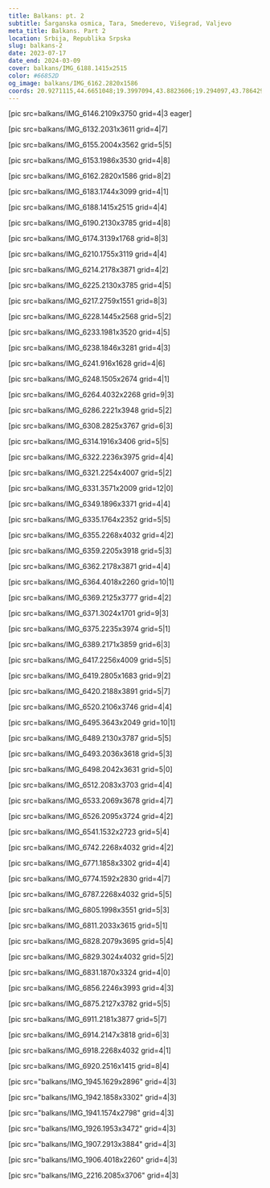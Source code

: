 ```yaml
---
title: Balkans: pt. 2
subtitle: Šarganska osmica, Tara, Smederevo, Višegrad, Valjevo
meta_title: Balkans. Part 2
location: Srbija, Republika Srpska
slug: balkans-2
date: 2023-07-17
date_end: 2024-03-09
cover: balkans/IMG_6188.1415x2515
color: #66852D
og_image: balkans/IMG_6162.2820x1586
coords: 20.9271115,44.6651048;19.3997094,43.8823606;19.294097,43.7864291
---
```


[pic src=balkans/IMG_6146.2109x3750 grid=4|3 eager]

[pic src=balkans/IMG_6132.2031x3611 grid=4|7]

[pic src=balkans/IMG_6155.2004x3562 grid=5|5]

[pic src=balkans/IMG_6153.1986x3530 grid=4|8]

[pic src=balkans/IMG_6162.2820x1586 grid=8|2]

[pic src=balkans/IMG_6183.1744x3099 grid=4|1]

[pic src=balkans/IMG_6188.1415x2515 grid=4|4]

[pic src=balkans/IMG_6190.2130x3785 grid=4|8]

[pic src=balkans/IMG_6174.3139x1768 grid=8|3]

[pic src=balkans/IMG_6210.1755x3119 grid=4|4]

[pic src=balkans/IMG_6214.2178x3871 grid=4|2]

[pic src=balkans/IMG_6225.2130x3785 grid=4|5]

[pic src=balkans/IMG_6217.2759x1551 grid=8|3]

[pic src=balkans/IMG_6228.1445x2568 grid=5|2]

[pic src=balkans/IMG_6233.1981x3520 grid=4|5]

[pic src=balkans/IMG_6238.1846x3281 grid=4|3]

[pic src=balkans/IMG_6241.916x1628 grid=4|6]

[pic src=balkans/IMG_6248.1505x2674 grid=4|1]

[pic src=balkans/IMG_6264.4032x2268 grid=9|3]

[pic src=balkans/IMG_6286.2221x3948 grid=5|2]

[pic src=balkans/IMG_6308.2825x3767 grid=6|3]

[pic src=balkans/IMG_6314.1916x3406 grid=5|5]

[pic src=balkans/IMG_6322.2236x3975 grid=4|4]

[pic src=balkans/IMG_6321.2254x4007 grid=5|2]

[pic src=balkans/IMG_6331.3571x2009 grid=12|0]

[pic src=balkans/IMG_6349.1896x3371 grid=4|4]

[pic src=balkans/IMG_6335.1764x2352 grid=5|5]

[pic src=balkans/IMG_6355.2268x4032 grid=4|2]

[pic src=balkans/IMG_6359.2205x3918 grid=5|3]

[pic src=balkans/IMG_6362.2178x3871 grid=4|4]

[pic src=balkans/IMG_6364.4018x2260 grid=10|1]

[pic src=balkans/IMG_6369.2125x3777 grid=4|2]

[pic src=balkans/IMG_6371.3024x1701 grid=9|3]

[pic src=balkans/IMG_6375.2235x3974 grid=5|1]

[pic src=balkans/IMG_6389.2171x3859 grid=6|3]

[pic src=balkans/IMG_6417.2256x4009 grid=5|5]

[pic src=balkans/IMG_6419.2805x1683 grid=9|2]

[pic src=balkans/IMG_6420.2188x3891 grid=5|7]

[pic src=balkans/IMG_6520.2106x3746 grid=4|4]

[pic src=balkans/IMG_6495.3643x2049 grid=10|1]

[pic src=balkans/IMG_6489.2130x3787 grid=5|5]

[pic src=balkans/IMG_6493.2036x3618 grid=5|3]

[pic src=balkans/IMG_6498.2042x3631 grid=5|0]

[pic src=balkans/IMG_6512.2083x3703 grid=4|4]

[pic src=balkans/IMG_6533.2069x3678 grid=4|7]

[pic src=balkans/IMG_6526.2095x3724 grid=4|2]

[pic src=balkans/IMG_6541.1532x2723 grid=5|4]

[pic src=balkans/IMG_6742.2268x4032 grid=4|2]

[pic src=balkans/IMG_6771.1858x3302 grid=4|4]

[pic src=balkans/IMG_6774.1592x2830 grid=4|7]

[pic src=balkans/IMG_6787.2268x4032 grid=5|5]

[pic src=balkans/IMG_6805.1998x3551 grid=5|3]

[pic src=balkans/IMG_6811.2033x3615 grid=5|1]

[pic src=balkans/IMG_6828.2079x3695 grid=5|4]

[pic src=balkans/IMG_6829.3024x4032 grid=5|2]

[pic src=balkans/IMG_6831.1870x3324 grid=4|0]

[pic src=balkans/IMG_6856.2246x3993 grid=4|3]

[pic src=balkans/IMG_6875.2127x3782 grid=5|5]

[pic src=balkans/IMG_6911.2181x3877 grid=5|7]

[pic src=balkans/IMG_6914.2147x3818 grid=6|3]

[pic src=balkans/IMG_6918.2268x4032 grid=4|1]

[pic src=balkans/IMG_6920.2516x1415 grid=8|4]

[pic src="balkans/IMG_1945.1629x2896" grid=4|3]

[pic src="balkans/IMG_1942.1858x3302" grid=4|3]

[pic src="balkans/IMG_1941.1574x2798" grid=4|3]

[pic src="balkans/IMG_1926.1953x3472" grid=4|3]

[pic src="balkans/IMG_1907.2913x3884" grid=4|3]

[pic src="balkans/IMG_1906.4018x2260" grid=4|3]

[pic src="balkans/IMG_2216.2085x3706" grid=4|3]